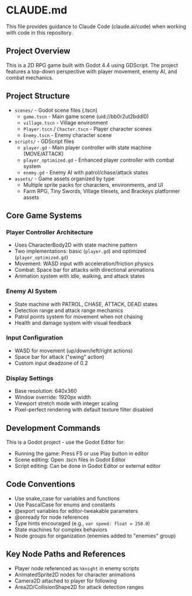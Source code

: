 # CLAUDE.md

This file provides guidance to Claude Code (claude.ai/code) when working with code in this repository.

## Project Overview

This is a 2D RPG game built with Godot 4.4 using GDScript. The project features a top-down perspective with player movement, enemy AI, and combat mechanics.

## Project Structure

- `scenes/` - Godot scene files (.tscn)
  - `game.tscn` - Main game scene (uid://bb0r2ut2bddl0)
  - `village.tscn` - Village environment
  - `Player.tscn` / `Chacter.tscn` - Player character scenes
  - `Enemy.tscn` - Enemy character scene
- `scripts/` - GDScript files
  - `player.gd` - Main player controller with state machine (MOVE/ATTACK)
  - `player_optimized.gd` - Enhanced player controller with combat system
  - `enemy.gd` - Enemy AI with patrol/chase/attack states
- `assets/` - Game assets organized by type
  - Multiple sprite packs for characters, environments, and UI
  - Farm RPG, Tiny Swords, Village tilesets, and Brackeys platformer assets

## Core Game Systems

### Player Controller Architecture
- Uses CharacterBody2D with state machine pattern
- Two implementations: basic (`player.gd`) and optimized (`player_optimized.gd`)
- Movement: WASD input with acceleration/friction physics
- Combat: Space bar for attacks with directional animations
- Animation system with idle, walking, and attack states

### Enemy AI System
- State machine with PATROL, CHASE, ATTACK, DEAD states
- Detection range and attack range mechanics
- Patrol points system for movement when not chasing
- Health and damage system with visual feedback

### Input Configuration
- WASD for movement (up/down/left/right actions)
- Space bar for attack ("swing" action)
- Custom input deadzone of 0.2

### Display Settings
- Base resolution: 640x360
- Window override: 1920px width
- Viewport stretch mode with integer scaling
- Pixel-perfect rendering with default texture filter disabled

## Development Commands

This is a Godot project - use the Godot Editor for:
- Running the game: Press F5 or use Play button in editor
- Scene editing: Open .tscn files in Godot Editor
- Script editing: Can be done in Godot Editor or external editor

## Code Conventions

- Use snake_case for variables and functions
- Use PascalCase for enums and constants
- @export variables for editor-tweakable parameters
- @onready for node references
- Type hints encouraged (e.g., `var speed: float = 250.0`)
- State machines for complex behaviors
- Node groups for organization (enemies added to "enemies" group)

## Key Node Paths and References
- Player node referenced as `%knight` in enemy scripts
- AnimatedSprite2D nodes for character animations
- Camera2D attached to player for following
- Area2D/CollisionShape2D for attack detection ranges
